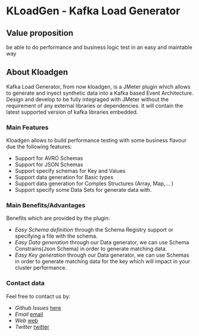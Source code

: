# KLoadGen - Kafka Load Generator

## Value proposition

be able to do performance and business logic test in an easy and maintable way

## About Kloadgen

Kafka Load Generator, from now kloadgen, is a JMeter plugin which allows to generate and inyect synthetic data into a Kafka based Event Architecture.
Design and develop to be fully integraged with JMeter without the requirement of any external libraries or dependencies.
It will contain the latest supported version of kafka libraries embedded.

### Main Features

Kloadgen allows to build performance testing with some business flavour due the following features:

* Support for AVRO Schemas
* Support for JSON Schemas
* Support specify schemas for Key and Values
* Support data generation for Basic types
* Support data generation for Comples Structures (Array, Map,... )
* Support specify some Data Sets for generate data with.

### Main Benefits/Advantages

Benefits which are provided by the plugin:

* *Easy Schema definition* through the Schema Registry support or specifying a file with the schema.
* *Easy Data generation* through our Data generator, we can use Schema Constrains(Json Schema) in order to generate matching data.
* *Easy Key generation* through our Data generator, we can use Schemas in order to generate matching data for the key which will impact in your cluster performance.

### Contact data

Feel free to contact us by:

* *Github Issues* [here](https://github.com/corunet/kloadgen/issues)
* *Email* [email](mailto:info@corunet.com)
* *Web* [web](https://corunet.com/)
* *Twitter* [twitter](https://twitter.com/corunet)
  